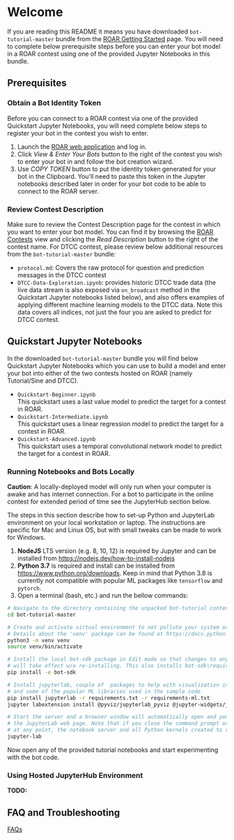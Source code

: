 # Welcome
If you are reading this README it means you have downloaded `bot-tutorial-master` bundle from the [ROAR Getting Started](https://web.stanford-roar.com/#/guide) page.  You will need to complete below prerequisite steps before you can enter your bot model in a ROAR contest using one of the provided Jupyter Notebooks in this bundle. 

## Prerequisites

### Obtain a Bot Identity Token
Before you can connect to a ROAR contest via one of the provided Quickstart Jupyter Notebooks, you will need complete below steps to register your bot in the contest you wish to enter.
1. Launch the [ROAR web application](https://stanford-roar.com) and log in. 
1. Click *View & Enter Your Bots* button to the right of the contest you wish to enter your bot in and follow the bot creation wizard.
1. Use *COPY TOKEN* button to put the identity token generated for your bot in the Clipboard. You'll need to paste this token in the Jupyter notebooks described later in order for your bot code to be able to connect to the ROAR server.


### Review Contest Description
Make sure to review the Contest Description page for the contest in which you want to enter your bot model.  You can find it by browsing the [ROAR Contests](https://web.stanford-roar.com/#/contests) view and clicking the *Read Description* button to the right of the contest name. For DTCC contest, please review below additional resources from the `bot-tutorial-master` bundle: 
- `protocol.md`: Covers the raw protocol for question and prediction messages in the DTCC contest  
- `DTCC-Data-Exploration.ipynb`: provides historic DTCC trade data (the live data stream is also exposed via `on_broadcast` method in the  Quickstart Jupyter notebooks listed below), and also offers examples of applying different machine learning models to the DTCC data.  Note this data covers all indices, not just the four you are asked to predict for DTCC contest.

## Quickstart Jupyter Notebooks
In the downloaded `bot-tutorial-master` bundle you will find below Quickstart Jupyter Notebooks which you can use to build a model and enter your bot into either of the two contests hosted on ROAR (namely Tutorial/Sine and DTCC).
- `Quickstart-Beginner.ipynb` <br/>
  This quickstart uses a last value model to predict the target for a contest in ROAR.
- `Quickstart-Intermediate.ipynb` <br/>
  This quickstart uses a linear regression model to predict the target for a contest in ROAR.
- `Quickstart-Advanced.ipynb` <br/>
  This quickstart uses a temporal convolutional network model to predict the target for a contest in ROAR.
  
    
### Running Notebooks and Bots Locally
**Caution**: A locally-deployed model will only run when your computer is awake and has internet connection. For a bot to participate in the online contest for extended period of time see the JupyterHub section below.

The steps in this section describe how to set-up Python and JupyterLab environment on
your local workstation or laptop. The instructions are specific for Mac and Linux OS, 
but with small tweaks can be made to work for Windows.

1. **NodeJS** LTS version (e.g. 8, 10, 12) is required by Jupyter and can be installed from  https://nodejs.dev/how-to-install-nodejs
1. **Python 3.7** is required and install can be installed from https://www.python.org/downloads. Keep in mind that Python 3.8 is currently not compatible with popular ML packages like `tensorflow` and `pytorch`.
1. Open a terminal (bash, etc.) and run the bellow commands:
```bash
# Navigate to the directory containing the unpacked bot-tutorial content
cd bot-tutorial-master

# Create and activate virtual environment to not pollute your system or user site-packages directory
# Details about the 'venv' package can be found at https://docs.python.org/3/library/venv.html
python3 -m venv venv
source venv/bin/activate

# Install the local bot-sdk package in Edit mode so that changes to any SDK code 
# will take effect w/o re-installing. This also installs bot-sdk\requirements.txt
pip install -e bot-sdk

# Install jupyterlab, couple of  packages to help with visualization inside the notebooks,
# and some of the popular ML libraries used in the sample code
pip install jupyterlab -r requirements.txt -r requirements-ml.txt 
jupyter labextension install @pyviz/jupyterlab_pyviz @jupyter-widgets/jupyterlab-manager

# Start the server and a browser window will automatically open and you'll be navigated to
# the JupyterLab web page. Note that if you close the command prompt or Ctrl+C the process
# at any point, the notebook server and all Python kernels created to run the notebooks will be terminated.
jupyter-lab
```

Now open any of the provided tutorial notebooks and start experimenting with the bot code.

### Using Hosted JupyterHub Environment
**TODO:**

## FAQ and Troubleshooting
[FAQs](FAQ.md) <br/>
